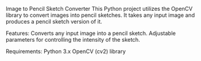 Image to Pencil Sketch Converter
This Python project utilizes the OpenCV library to convert images into pencil sketches. It takes any input image and produces a pencil sketch version of it.

Features: 
Converts any input image into a pencil sketch.
Adjustable parameters for controlling the intensity of the sketch.

Requirements: 
Python 3.x
OpenCV (cv2) library

